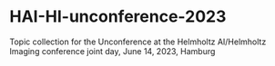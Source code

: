 # HAI-HI-unconference-2023
Topic collection for the Unconference at the Helmholtz AI/Helmholtz Imaging conference joint day, June 14, 2023, Hamburg
